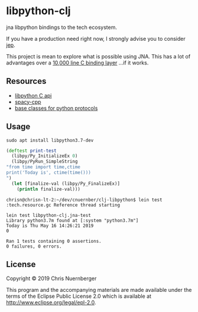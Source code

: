 # libpython-clj

jna libpython bindings to the tech ecosystem.

If you have a production need right now, I strongly advise you to consider
[jep](https://github.com/ninia/jep).

This project is mean to explore what is possible using JNA.  This has a lot of
advantages over a [10,000 line C binding layer](https://github.com/ninia/jep/tree/master/src/main/c)
...if it works.


## Resources

* [libpython C api](https://docs.python.org/3.7/c-api/index.html#c-api-index)
* [spacy-cpp](https://github.com/d99kris/spacy-cpp)
* [base classes for python protocols](https://docs.python.org/3.7/library/collections.abc.html#collections-abstract-base-classes)

## 

## Usage

```console
sudo apt install libpython3.7-dev
```

```clojure
(deftest print-test
  (libpy/Py_InitializeEx 0)
  (libpy/PyRun_SimpleString
"from time import time,ctime
print('Today is', ctime(time()))
")
  (let [finalize-val (libpy/Py_FinalizeEx)]
    (println finalize-val)))
```

```console
chrisn@chrisn-lt-2:~/dev/cnuernber/clj-libpython$ lein test
:tech.resource.gc Reference thread starting

lein test libpython-clj.jna-test
Library python3.7m found at [:system "python3.7m"]
Today is Thu May 16 14:26:21 2019
0

Ran 1 tests containing 0 assertions.
0 failures, 0 errors.
```

## License

Copyright © 2019 Chris Nuernberger

This program and the accompanying materials are made available under the
terms of the Eclipse Public License 2.0 which is available at
http://www.eclipse.org/legal/epl-2.0.
